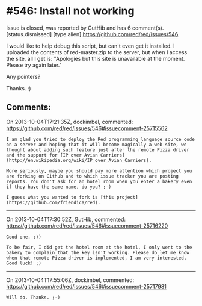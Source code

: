 
#546: Install not working
================================================================================
Issue is closed, was reported by GutHib and has 6 comment(s).
[status.dismissed] [type.alien]
<https://github.com/red/red/issues/546>

I would like to help debug this script, but can't even get it installed. I uploaded the contents of red-master.zip to the server, but when I access the site, all I get is: "Apologies but this site is unavailable at the moment. Please try again later."

Any pointers?

Thanks. :)



Comments:
--------------------------------------------------------------------------------

On 2013-10-04T17:21:35Z, dockimbel, commented:
<https://github.com/red/red/issues/546#issuecomment-25715562>

    I am glad you tried to deploy the Red programming language source code on a server and hoping that it will become magically a web site, we thought about adding such feature just after the remote Pizza driver and the support for [IP over Avian Carriers](http://en.wikipedia.org/wiki/IP_over_Avian_Carriers).
    
    More seriously, maybe you should pay more attention which project you are forking on Github and to which issue tracker you are posting reports. You don't ask for an hotel room when you enter a bakery even if they have the same name, do you? ;-)
    
    I guess what you wanted to fork is [this project](https://github.com/friendica/red). 

--------------------------------------------------------------------------------

On 2013-10-04T17:30:52Z, GutHib, commented:
<https://github.com/red/red/issues/546#issuecomment-25716220>

    Good one. :))
    
    To be fair, I did get the hotel room at the hotel, I only went to the bakery to complain that the key isn't working. Please do let me know when that remote Pizza driver is implemented, I am very interested. Good luck! ;)

--------------------------------------------------------------------------------

On 2013-10-04T17:55:06Z, dockimbel, commented:
<https://github.com/red/red/issues/546#issuecomment-25717981>

    Will do. Thanks. ;-)

